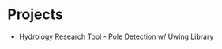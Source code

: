 # Projects

- [Hydrology Research Tool - Pole Detection w/ Uwing Library](https://jamesswartwood.github.io/pole-detection/)
